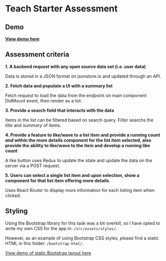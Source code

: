 # Teach Starter Assessment

## Demo

**[View demo here](https://so-teachstarter-assessment.surge.sh/)**

## Assessment criteria

**1. A backend request with any open source data set (i.e. user data)**

Data is stored in a JSON format on jsonstore.io and updated through an API.

**2. Fetch data and populate a UI with a summary list**

Fetch request to load the data from the endpoint on main component DidMount event, then render as a list.

**3. Provide a search field that interacts with the data**

Items in the list can be filtered based on search query. Filter searchs the _title_ and _summary_ of items.

**4. Provide a feature to like/wave to a list item and provide a running count _and_ within the more details component for the list item selected, also provide the ability to like/wave to the item and develop a running like count**

A like button uses Redux to update the state and update the data on the server via a POST request.

**5. Users can select a single list item and upon selection, show a component for that list item offering more details.**

Uses React Router to display more information for each listing item when clicked.

## Styling

Using the Bootstrap library for this task was a bit overkill, so I have opted to write my own CSS for the app in: `/src/assets/styles/`.

However, as an example of using Bootstrap CSS styles, please find a static HTML in this folder: `/bootstrap-html/`.

[View demo of static Bootstrap layout here](https://so-teachstarter-assessment.surge.sh/bootstrap-html/)
